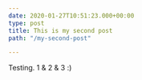 ```yaml
---
date: 2020-01-27T10:51:23.000+00:00
type: post
title: This is my second post
path: "/my-second-post"

---
```

Testing. 1 & 2 & 3 :)